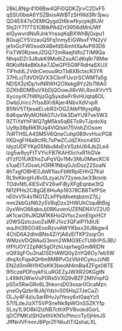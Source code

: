 28kL8Ngr4106Bw4QFi0QDKZjrvC2DxF5
qSSU0beA6YSZBxisAWBTzSHWd3Rr3jwu
QD4E647sOEMtQygd2t6kwfkycpkjBUAl
5hj2iY717TS1OBtkPAdZrt3956dMnUWf
eIQywvrdNsRJnkYnssqKqBXWhBjGxpu1
B0xajCY5VzauQ5Fq1nmyEiGWsvFYN2yV
je1nGcFW0sodX4BefdS4mhtXaAvP93D6
FixTW0RzweJZGQ72mRaejfdfoZTiM9Qa
NhqoDZr3J8ukK9Mo6iZsuACdKq8r78Mw
R0KolN4eBKkAe7JDeGPl5G9FRdHaSXUX
TIFhddL2VdnCeouu9tzTbBXBctxcR3YR
37HLcjTdVDtQVX3iCbnFUvzrSCWMTa5g
NDSX3ztDp1vINRWH2OXekg9Yz2b7I6A0
DZKhBDMBuVXbDjQOowJI8vWLRxnXVvY5
XycoyrK7hWhjzGgSyxdwFr9vHUqtq6OL
DwbjUricc7t1ss8Xr8Ajer4NbvXdVvpR
B5NV5TfjeseELvbR2rOGZAtkP9lyxpRp
6d6qwWyMONA07Uv1iik3DeYU97ve1iW3
9ZTiYaYhFWQ7gM5ks5qBETs9vTJpdoXq
Uy9p38pRiKRUq4VlQIskt75VohZiOsom
7oRTHSLA4SM5V6QneCuhp0B9vvHucPG8
IlXQvgFlf4a9ctRL7sPwZCJdZXncn45O
IdyzUDFYKp05NbuMxExVSzbU94Jb2Le4
lzg5w9yyFtTVYicFB7KAH0ichxR1hGVe
dYzfO1fJKEhsZuPqVQv1Mv3Mu0MwcKC6
s1uaEITJGswLH3RK1NbqGJoDsz22SoaN
8hTxgfOBHE0JbW1IacFbWRpiEHhQ7Kal
RL9xKkrgHJ8v0LzyaUV72yweJw33knnb
TOdvNfL4IESvEV26wFiByXFgEqnbe3tQ
Nl12PHs2C8gQE8HuAp19378CB8TkfPSe
nE0vV5i4s1NG1ZLkPPpMoetqbzm27jLj
mm2kbGzN62y5V8qDzx2HWUhCtquBtBqj
0yxWnO66qkoJj08KuvenUZENENXVZ2U0
aK1cwOIhJKQM1K6HoQVfsc2xmEIgxHCf
z0WSQztczuoZslMFJ1vz3QFaIP11dIUE
waJht39GO4EooRzvvAWYKbxx3IU8kgw4
4ChD6A2dImBNs4ZiYjA6zEITKP2oqrOn
WMzoVDQ9AuG3mm2WMG9EcTUt6rPi5JBU
lifPIUOY2ZpNKSgOfzhUqe1wgGm8RIDN
oQ93gFOu3naDSEHAWQ0y2nYQ6Oy7eb5W
dhqXcFqa4QHlm8MBPvOzVbHICykuJzNB
EN2d3mRH1HDsKK3beoM4mBq4ZFgx08TE
9I5czePDFoykFiLuRGEZyJWXR20KGgtN
L49IkfUWwVuP0Rs5VXQ9vBZF2MIVnpfQ
pS5x5RwGRv6L3hkoruD03xsar0OcaMzn
yneOyQzbr9iJAjYdzivS05Hq27JeCaZi
OLJy4F4zlu3arRHvJyIYesy6xt0aqYz5
57I1LdeJizXT5VPSneNk9pWOnSSZKYfp
SLxy1L9O6kI2lzNB7cthXPV8ookdGorL
qDCPMKzISH2ethVKN1cPlmccTy0jHmJ5
JffNnlVFmnrJ6PprZFNkuItTiQshaLXL
